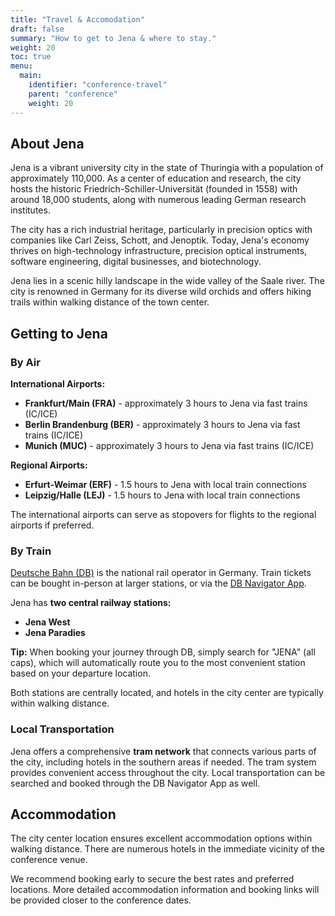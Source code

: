 ```yaml
---
title: "Travel & Accomodation"
draft: false
summary: "How to get to Jena & where to stay."
weight: 20
toc: true
menu:
  main:
    identifier: "conference-travel"
    parent: "conference"
    weight: 20
---
```


## About Jena

Jena is a vibrant university city in the state of Thuringia with a population of approximately 110,000. As a center of education and research, the city hosts the historic Friedrich-Schiller-Universität (founded in 1558) with around 18,000 students, along with numerous leading German research institutes.

The city has a rich industrial heritage, particularly in precision optics with companies like Carl Zeiss, Schott, and Jenoptik. Today, Jena's economy thrives on high-technology infrastructure, precision optical instruments, software engineering, digital businesses, and biotechnology.

Jena lies in a scenic hilly landscape in the wide valley of the Saale river. The city is renowned in Germany for its diverse wild orchids and offers hiking trails within walking distance of the town center.

## Getting to Jena

### By Air

**International Airports:**
- **Frankfurt/Main (FRA)** - approximately 3 hours to Jena via fast trains (IC/ICE)
- **Berlin Brandenburg (BER)** - approximately 3 hours to Jena via fast trains (IC/ICE) 
- **Munich (MUC)** - approximately 3 hours to Jena via fast trains (IC/ICE)

**Regional Airports:**
- **Erfurt-Weimar (ERF)** - 1.5 hours to Jena with local train connections
- **Leipzig/Halle (LEJ)** - 1.5 hours to Jena with local train connections

The international airports can serve as stopovers for flights to the regional airports if preferred.

### By Train

[Deutsche Bahn (DB)](https://int.bahn.de/en) is the national rail operator in Germany.
Train tickets can be bought in-person at larger stations, or via the [DB Navigator App](https://int.bahn.de/en/booking-information/db-navigator).

Jena has **two central railway stations:**
- **Jena West**
- **Jena Paradies**

**Tip:** When booking your journey through DB, simply search for "JENA" (all caps), which will automatically route you to the most convenient station based on your departure location.

Both stations are centrally located, and hotels in the city center are typically within walking distance.

### Local Transportation

Jena offers a comprehensive **tram network** that connects various parts of the city, including hotels in the southern areas if needed. 
The tram system provides convenient access throughout the city. Local transportation can be searched and booked through the DB Navigator App as well.

## Accommodation

The city center location ensures excellent accommodation options within walking distance. There are numerous hotels in the immediate vicinity of the conference venue.

We recommend booking early to secure the best rates and preferred locations. More detailed accommodation information and booking links will be provided closer to the conference dates.
